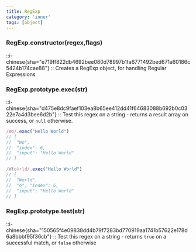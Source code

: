 ```yaml
---
title: RegExp
category: 'inner'
tags: [object]
---
```


<!--constructor--> 
<!--2--> 

### RegExp.constructor(regex,flags)

::i-chinese{sha="e719ff822db4692bee080d78997b1fa6771492bed671a60186c5424b174cae88"}
::
Creates a RegExp object, for handling Regular Expressions

<!--2--> 

### RegExp.prototype.exec(str)

::i-chinese{sha="d475e8dc9faef103ea8b65ee412dd41f64683088b692b0c0322e7a4d3bee6d2b"}
::
Test this regex on a string - returns a result array on success, or `null`
otherwise.


```javascript
/Wo/.exec("Hello World")
// [
//  "Wo",
//  "index": 6,
//  "input": "Hello World"
// ]
```

```javascript
/W(o)rld/.exec("Hello World")
// [
//  "World",
//  "o", "index": 6,
//  "input": "Hello World"
// ]
```

### RegExp.prototype.test(str)

::i-chinese{sha="150565f4e09838dd4b79f7283bd770919aa1741b57622e178d6a8bbbf95f36cb"}
::
Test this regex on a string - returns `true` on a successful match, or `false`
otherwise
